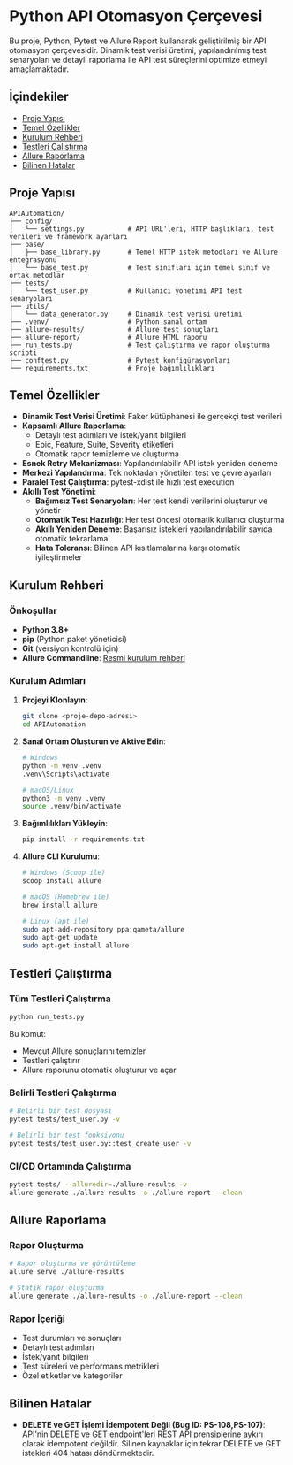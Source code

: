 # Python API Otomasyon Çerçevesi

Bu proje, Python, Pytest ve Allure Report kullanarak geliştirilmiş  bir API otomasyon çerçevesidir. Dinamik test verisi üretimi, yapılandırılmış test senaryoları ve detaylı raporlama ile API test süreçlerini optimize etmeyi amaçlamaktadır.

## İçindekiler
- [Proje Yapısı](#proje-yapısı)
- [Temel Özellikler](#temel-özellikler)
- [Kurulum Rehberi](#kurulum-rehberi)
- [Testleri Çalıştırma](#testleri-çalıştırma)
- [Allure Raporlama](#allure-raporlama)
- [Bilinen Hatalar](#bilinen-hatalar)

## Proje Yapısı

```
APIAutomation/
├── config/
│   └── settings.py           # API URL'leri, HTTP başlıkları, test verileri ve framework ayarları
├── base/
│   ├── base_library.py       # Temel HTTP istek metodları ve Allure entegrasyonu
│   └── base_test.py          # Test sınıfları için temel sınıf ve ortak metodlar
├── tests/
│   └── test_user.py          # Kullanıcı yönetimi API test senaryoları
├── utils/
│   └── data_generator.py     # Dinamik test verisi üretimi
├── .venv/                    # Python sanal ortam
├── allure-results/           # Allure test sonuçları
├── allure-report/            # Allure HTML raporu
├── run_tests.py              # Test çalıştırma ve rapor oluşturma scripti
├── conftest.py               # Pytest konfigürasyonları
└── requirements.txt          # Proje bağımlılıkları
```

## Temel Özellikler

* **Dinamik Test Verisi Üretimi**: Faker kütüphanesi ile gerçekçi test verileri
* **Kapsamlı Allure Raporlama**:
  * Detaylı test adımları ve istek/yanıt bilgileri
  * Epic, Feature, Suite, Severity etiketleri
  * Otomatik rapor temizleme ve oluşturma
* **Esnek Retry Mekanizması**: Yapılandırılabilir API istek yeniden deneme
* **Merkezi Yapılandırma**: Tek noktadan yönetilen test ve çevre ayarları
* **Paralel Test Çalıştırma**: pytest-xdist ile hızlı test execution
* **Akıllı Test Yönetimi**:
  * **Bağımsız Test Senaryoları**: Her test kendi verilerini oluşturur ve yönetir
  * **Otomatik Test Hazırlığı**: Her test öncesi otomatik kullanıcı oluşturma
  * **Akıllı Yeniden Deneme**: Başarısız istekleri yapılandırılabilir sayıda otomatik tekrarlama
  * **Hata Toleransı**: Bilinen API kısıtlamalarına karşı otomatik iyileştirmeler

## Kurulum Rehberi

### Önkoşullar

* **Python 3.8+**
* **pip** (Python paket yöneticisi)
* **Git** (versiyon kontrolü için)
* **Allure Commandline**: [Resmi kurulum rehberi](https://docs.qameta.io/allure/#_installing_a_commandline)

### Kurulum Adımları

1. **Projeyi Klonlayın**:
   ```bash
   git clone <proje-depo-adresi>
   cd APIAutomation
   ```

2. **Sanal Ortam Oluşturun ve Aktive Edin**:
   ```bash
   # Windows
   python -m venv .venv
   .venv\Scripts\activate

   # macOS/Linux
   python3 -m venv .venv
   source .venv/bin/activate
   ```

3. **Bağımlılıkları Yükleyin**:
   ```bash
   pip install -r requirements.txt
   ```

4. **Allure CLI Kurulumu**:
   ```bash
   # Windows (Scoop ile)
   scoop install allure

   # macOS (Homebrew ile)
   brew install allure

   # Linux (apt ile)
   sudo apt-add-repository ppa:qameta/allure
   sudo apt-get update
   sudo apt-get install allure
   ```

## Testleri Çalıştırma

### Tüm Testleri Çalıştırma

```bash
python run_tests.py
```

Bu komut:
* Mevcut Allure sonuçlarını temizler
* Testleri çalıştırır
* Allure raporunu otomatik oluşturur ve açar

### Belirli Testleri Çalıştırma

```bash
# Belirli bir test dosyası
pytest tests/test_user.py -v

# Belirli bir test fonksiyonu
pytest tests/test_user.py::test_create_user -v

```

### CI/CD Ortamında Çalıştırma

```bash
pytest tests/ --alluredir=./allure-results -v
allure generate ./allure-results -o ./allure-report --clean
```

## Allure Raporlama

### Rapor Oluşturma

```bash
# Rapor oluşturma ve görüntüleme
allure serve ./allure-results

# Statik rapor oluşturma
allure generate ./allure-results -o ./allure-report --clean
```

### Rapor İçeriği
* Test durumları ve sonuçları
* Detaylı test adımları
* İstek/yanıt bilgileri
* Test süreleri ve performans metrikleri
* Özel etiketler ve kategoriler

## Bilinen Hatalar

* **DELETE ve GET İşlemi İdempotent Değil (Bug ID: PS-108,PS-107)**: API'nin DELETE ve GET endpoint'leri REST API prensiplerine aykırı olarak idempotent değildir. Silinen kaynaklar için tekrar DELETE ve GET istekleri 404 hatası döndürmektedir.

